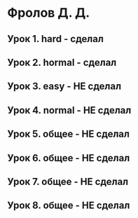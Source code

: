 # Фролов Д. Д.
## Урок 1. hard - сделал
## Урок 2. hormal - сделал
## Урок 3. easy - НЕ сделал
## Урок 4. normal - НЕ сделал
## Урок 5. общее - НЕ сделал
## Урок 6. общее - НЕ сделал
## Урок 7. общее - НЕ сделал
## Урок 8. общее - НЕ сделал
